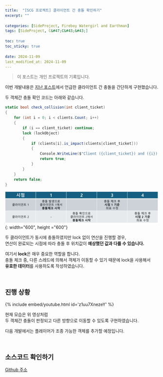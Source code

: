 ```yaml
---
title:  "[SCG 프로젝트] 클라이언트 간 충돌 확인하기"
excerpt: ""

categories: [SideProject, Fireboy Watergirl and Earthman]
tags: [SideProject, C&#47;C&#43;&#43;]

toc: true
toc_sticky: true
 
date: 2024-11-09
last_modified_at: 2024-11-09
--- 
```


> 이 포스트는 개인 프로젝트의 기록입니다.  

이번 개발내용은 [지난 포스트](https://mgcllee.github.io/posts/SCG_Sync_multi_user/)에서 언급한 클라이언트 간 충돌을 간단하게 구현했습니다.  

두 객체간 충돌 확인 코드는 아래와 같습니다.  

```c#
static bool check_collision(int client_ticket)
{
    for (int i = 0; i < clients.Count; i++)
    {
        if (i == client_ticket) continue;
        lock (lockObject)
        {
            if (clients[i].is_impact(clients[client_ticket]))
            {
                Console.WriteLine($"Client ({client_ticket}) and ({i}) impact!!!");
                return true;
            }
        }
    }
    return false;
}
```

![충돌판정](/assets/img/side_project_img/scg_collision_datarace.png){: width="600", height ="600"}  

두 클라이언트가 동시에 충돌하였지만 lock 없이 연산을 진행할 경우,  
연산이 완료되는 시점에 따라 충돌 후 위치값이 **예상했던 값과 다를 수 있습니다.**   

여기서 **lock**은 매우 중요한 역할을 합니다.  
충돌 체크 중, 다른 스레드에 의해서 객체가 이동할 수 있기 때문에 lock을 사용해서  
**유효한 데이터**를 사용하도록 작성하였습니다.  

<br/>

## 진행 상황

{% include embed/youtube.html id='z1uu7XnezeY' %}

현재 모습은 위 영상처럼  
두 객체간 충돌이 판정되고 다른 방향으로 이동할 수 있도록 구현하였습니다.  

다음 개발에서는 플레이어가 조종 가능한 객체를 추가할 예정입니다.  

<br/>   

## 소스코드 확인하기

[Github 주소](https://github.com/Mgcllee/SearchingCharacterGame/tree/9acace5c5c56fcc0932de7c9ecbb838badd8206e)